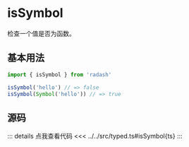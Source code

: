 # isSymbol

检查一个值是否为函数。

## 基本用法

```ts
import { isSymbol } from 'radash'

isSymbol('hello') // => false
isSymbol(Symbol('hello')) // => true
```

## 源码

::: details 点我查看代码
<<< ../../src/typed.ts#isSymbol{ts}
:::
